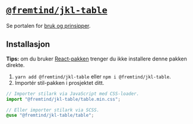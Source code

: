 # [`@fremtind/jkl-table`](https://jokul.fremtind.no/komponenter/table)

Se portalen for [bruk og prinsipper](https://jokul.fremtind.no/komponenter/table).

## Installasjon

**Tips:** om du bruker [React-pakken](../table-react/) trenger du ikke installere denne pakken direkte.

1. `yarn add @fremtind/jkl-table` eller `npm i @fremtind/jkl-table`.
2. Importér stil-pakken i prosjektet ditt.

```js
// Importer stilark via JavaScript med CSS-loader.
import "@fremtind/jkl-table/table.min.css";
```

```scss
// Eller importer stilark via SCSS.
@use "@fremtind/jkl-table/table";
```
